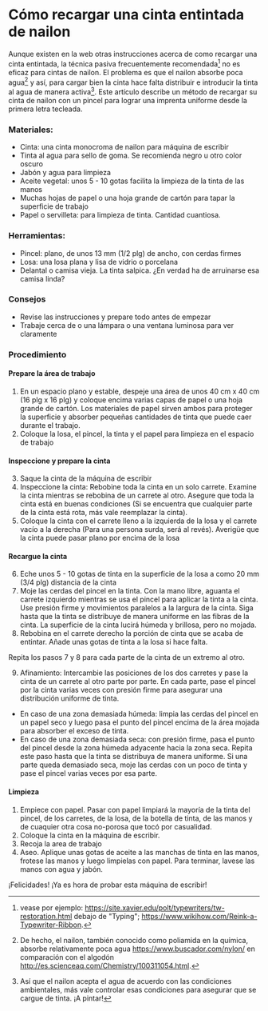 # Cómo recargar una cinta entintada de nailon  

Aunque existen en la web otras instrucciones acerca de como recargar una cinta entintada, la técnica pasiva frecuentemente recomendada[^1] no es eficaz para cintas de nailon. El problema es que el nailon absorbe poca agua[^2] y así, para cargar bien la cinta hace falta distribuir e introducir la tinta al agua de manera activa[^3]. Este artículo describe un método de recargar su cinta de nailon con un pincel para lograr una imprenta uniforme desde la primera letra tecleada.  

### Materiales:  

* Cinta: una cinta monocroma de nailon para máquina de escribir   
* Tinta al agua para sello de goma. Se recomienda negro u otro color oscuro  
* Jabón y agua para limpieza  
* Aceite vegetal: unos 5 - 10 gotas facilita la limpieza de la tinta de las manos  
* Muchas hojas de papel o una hoja grande de cartón para tapar la superficie de trabajo  
* Papel o servilleta: para limpieza de tinta. Cantidad cuantiosa.  

### Herramientas:  

* Pincel: plano, de unos 13 mm (1/2 plg) de ancho, con cerdas firmes  
* Losa: una losa plana y lisa de vidrio o porcelana  
* Delantal o camisa vieja. La tinta salpica. ¿En verdad ha de arruinarse esa camisa linda?  

### Consejos  

* Revise las instrucciones y prepare todo antes de empezar  
* Trabaje cerca de o una lámpara o una ventana luminosa para ver claramente   

### Procedimiento  

#### Prepare la área de trabajo  

1. En un espacio plano y estable, despeje una área de unos 40 cm x 40 cm (16 plg x 16 plg) y coloque encima varias capas de papel o una hoja grande de cartón. Los materiales de papel sirven ambos para proteger la superficie y absorber pequeñas cantidades de tinta que puede caer durante el trabajo. 
2. Coloque la losa, el pincel, la tinta y el papel para limpieza en el espacio de trabajo  

#### Inspeccione y prepare la cinta   

3. Saque la cinta de la máquina de escribir  
4. Inspeccione la cinta: Rebobine toda la cinta en un solo carrete. Examine la cinta mientras se rebobina de un carrete al otro. Asegure que toda la cinta está en buenas condiciones (Si se encuentra que cualquier parte de la cinta está rota, más vale reemplazar la cinta).  
5. Coloque la cinta con el carrete lleno a la izquierda de la losa y el carrete vacío a la derecha (Para una persona surda, será al revés). Averigüe que la cinta puede pasar plano por encima de la losa  

#### Recargue la cinta  

6. Eche unos 5 - 10 gotas de tinta en la superficie de la losa a como 20 mm (3/4 plg) distancia de la cinta  
7. Moje las cerdas del pincel en la tinta. Con la mano libre, aguanta el carrete izquierdo mientras se usa el pincel para aplicar la tinta a la cinta. Use presión firme y movimientos paralelos a la largura de la cinta. Siga hasta que la tinta se distribuye de manera uniforme en las fibras de la cinta. La superficie de la cinta lucirá húmeda y brillosa, pero no mojada.  
8. Rebobina en el carrete derecho la porción de cinta que se acaba de entintar. Añade unas gotas de tinta a la losa si hace falta.  

Repita los pasos 7 y 8 para cada parte de la cinta de un extremo al otro.

9. Afinamiento: Intercambie las posiciones de los dos carretes y pase la cinta de un carrete al otro parte por parte. En cada parte, pase el pincel por la cinta varias veces con presión firme para asegurar una distribución uniforme de tinta. 

* En caso de una zona demasiada húmeda: limpia las cerdas del pincel en un papel seco y luego pasa el punto del pincel encima de la área mojada para absorber el exceso de tinta.
* En caso de una zona demasiada seca: con presión firme, pasa el punto del pincel desde la zona húmeda adyacente hacia la zona seca. Repita este paso hasta que la tinta se distribuya de manera uniforme. Si una parte queda demasiado seca, moje las cerdas con un poco de tinta y pase el pincel varias veces por esa parte.  

#### Limpieza  

1. Empiece con papel. Pasar con papel limpiará la mayoría de la tinta del pincel, de los carretes, de la losa, de la botella de tinta, de las manos y de cuaquier otra cosa no-porosa que tocó por casualidad.  
2. Coloque la cinta en la máquina de escribir.  
3. Recoja la area de trabajo  
4. Aseo. Aplique unas gotas de aceite a las manchas de tinta en las manos, frotese las manos y luego limpielas con papel. Para terminar, lavese las manos con agua y jabón.  

¡Felicidades! ¡Ya es hora de probar esta máquina de escribir!  


[^1]: vease por ejemplo: <https://site.xavier.edu/polt/typewriters/tw-restoration.html> debajo de "Typing"; <https://www.wikihow.com/Reink-a-Typewriter-Ribbon>.
[^2]: De hecho, el nailon, también conocido como poliamida en la química, absorbe relativamente poca agua <https://www.buscador.com/nylon/> en comparación con el algodón <http://es.scienceaq.com/Chemistry/100311054.html>.  
[^3]: Así que el nailon acepta el agua de acuerdo con las condiciones ambientales, más vale controlar esas condiciones para asegurar que se cargue de tinta. ¡A pintar!  


<!-- [[ribbon-reInk.md]] -->  
<!-- [[typewriter.md]] -->  
<!-- #resource -->  
